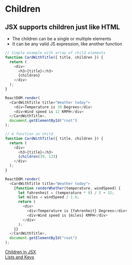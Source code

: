 # Children

## JSX supports children just like HTML

- The children can be a single or multiple elements
- It can be any valid JS expression, like another function

```js
// Simple example with array of child elements
function CardWithTitle({ title, children }) {
  return (
    <div>
      <h3>{title}</h3>
      {children}
    </div>
  );
}

ReactDOM.render(
  <CardWithTitle title="Weather today">
    <div>Temperature is 39 Degrees</div>
    <div>Wind speed is 12 KMPH</div>
  </CardWithTitle>,
  document.getElementById("root")
);

// A function as child
function CardWithTitle({ title, children }) {
  return (
    <div>
      <h3>{title}</h3>
      {children(39, 12)}
    </div>
  );
}

ReactDOM.render(
  <CardWithTitle title="Weather today">
    {function renderWhether(temperature, windSpeed) {
      let fahrenheit = (temperature * 9) / 5 + 32;
      let miles = windSpeed / 1.6;
      return (
        <div>
          <div>Temperature is {fahrenheit} Degrees</div>
          <div>Wind speed is {miles} KMPH</div>
        </div>
      );
    }}
  </CardWithTitle>,
  document.getElementById("root")
);
```

[Children in JSX](https://reactjs.org/docs/jsx-in-depth.html#jsx-children)  
[Lists and Keys](https://reactjs.org/docs/lists-and-keys.html)  